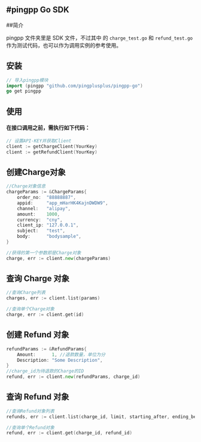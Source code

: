 #pingpp Go SDK
-------

##简介

pingpp 文件夹里是 SDK 文件，不过其中 的 `charge_test.go` 和 `refund_test.go` 作为测试代码，也可以作为调用实例的参考使用。


## 安装
```Go
// 导入pingpp模块
import (pingpp "github.com/pingplusplus/pingpp-go")
go get pingpp
```

## 使用
#### 在接口调用之前，需执行如下代码：
    
```go    
// 设置API-KEY并获取Client
client := getChargeClient(YourKey)
client := getRefundClient(YourKey)
```

## 创建Charge对象
```go
//Charge对象信息
chargeParams := &ChargeParams{
	order_no:  "88888887",
	appid:     "app_mHarHK4KajnDWDW9",
	channel:   "alipay",
	amount:    1000,
	currency:  "cny",
	client_ip: "127.0.0.1",
	subject:   "test",
	body:      "bodysample",
}

//获得的第一个参数即是Charge对象
charge, err := client.new(chargeParams)
```
    
    
## 查询 Charge 对象
```go
//查询Charge列表
charges, err := client.list(params)

//查询单个Charge对象
charge, err := client.get(id)
```
    
## 创建 Refund 对象
```go
refundParams := &RefundParams{
	Amount:      1, //退款数量，单位为分
	Description: "Some Description",
}
//charge_id为待退款的Charge的ID
refund, err := client.new(refundParams, charge_id)
```	
    
## 查询 Refund 对象
```go
//查询Refund对象列表
refunds, err := client.list(charge_id, limit, starting_after, ending_before)

//查询单个Refund对象
refund, err := client.get(charge_id, refund_id)
```
    
    
